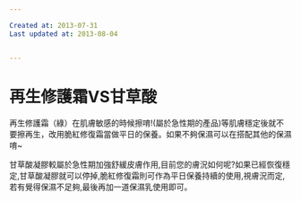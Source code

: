 ```yaml
---

Created at: 2013-07-31
Last updated at: 2013-08-04


---
```


# 再生修護霜VS甘草酸


再生修護霜（綠）在肌膚敏感的時候擦唷!(屬於急性期的產品)等肌膚穩定後就不要擦再生，改用脆紅修復霜當做平日的保養。如果不夠保濕可以在搭配其他的保濕唷~

甘草酸凝膠較屬於急性期加強舒緩皮膚作用,目前您的膚況如何呢?如果已經恢復穩定,甘草酸凝膠就可以停掉,脆紅修復霜則可作為平日保養持續的使用,視膚況而定,若有覺得保濕不足夠,最後再加一道保濕乳使用即可。

